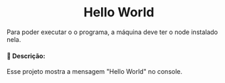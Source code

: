 <h1 align="center">Hello World</h1>

Para poder executar o o programa, a máquina deve ter o node instalado nela.

#### :scroll: Descrição:

Esse projeto mostra a mensagem "Hello World" no console.
